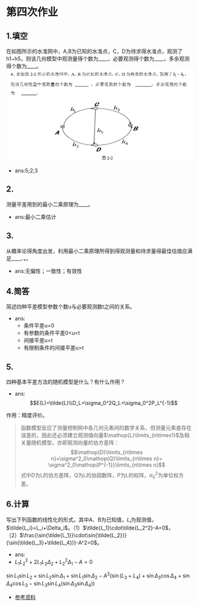 # 第四次作业

## 1.填空
在如图所示的水准网中，A,B为已知的水准点，C，D为待求得水准点，观测了h1~h5，则该几何模型中观测量得个数为____，必要观测得个数为____，多余观测得个数为____。
![](pic/2022-11-08-19-31-43.png)

- ans:5;2;3

## 2.
测量平差用到的最小二乘原理为____。
- ans:最小二乘估计

## 3.
从概率论得角度出发，利用最小二乘原理所得到得观测量和待求量得最佳估值应满足____、____、____。
- ans:无偏性；一致性；有效性



## 4.简答
简述四种平差模型参数个数u与必要观测数t之间的关系。
- ans:
  - 条件平差u=0
  - 有参数的条件平差0<u<t
  - 间接平差u=t
  - 有限制条件的间接平差u>t
## 5.
四种基本平差方法的随机模型是什么？有什么作用？
- ans:
$$E(L)=\tilde{L}\\D_L=\sigma_0^2Q_L=\sigma_0^2P_L^{-1}$$

作用：精度评价。

>   函数模型反应了测量控制网中各几何元素间的数学关系，但测量元素是存在误差的，因此还必须建立观测值向量$\mathop{L}\limits_{n\times1}$及相关量随机模型，亦即观测向量的协方差阵：
>   $$\mathop{D}\limits_{n\times n}=\sigma^2_0\mathop{Q}\limits_{n\times n}= \sigma^2_0\mathop{P^{-1}}\limits_{n\times n}$$
>   式中D为L的协方差阵，Q为L的协因数阵，P为L的权阵，$\sigma_0^2$为单位权方差。

## 6.计算
写出下列函数的线性化的形式。其中A、B为已知值，$L_i$为观测值，$\tilde{L_i}=L_i+\Delta_i$。（1）$\tilde{L_1}\cdot\tilde{L_2^2}-A=0$，（2）$\frac{\sin{\tilde{L_1}}\cdot\sin{\tilde{L_2}}}{\sin(\tilde{L_3}+\tilde{L_4})}-A^2=0$。


- ans:
- $L_1L_2^2+2L_1L_2\Delta_2+L_2^2\Delta_1-A=0$

$\sin{L_1}\sin{L_2}+\sin{L_2}\sin{\Delta_1}+\sin{L_1}\sin{\Delta_2}-A^2(\sin{(L_3+L_4})+\sin{\Delta_3}\cos{\Delta_4}+\sin{\Delta_4}\cos{L_3}-\sin{L_3}\sin{L_4}(\sin{\Delta_3}\sin{\Delta_4}))$

- [参考资料](https://www.docin.com/p-1399900146.html)